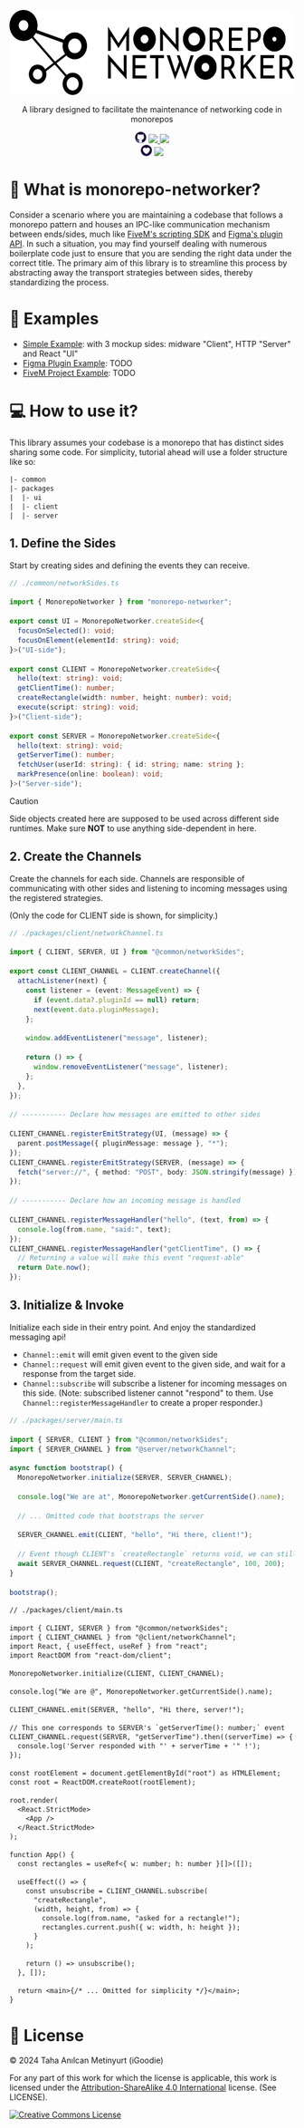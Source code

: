 <!-- Logo -->
<p align="center">
  <picture>
    <source 
      media="(prefers-color-scheme: dark)" 
      height="150px"
      srcset="https://raw.githubusercontent.com/CoconutGoodie/monorepo-networker/master/.github/assets/light-logo.svg" />
    <img 
      src   ="https://raw.githubusercontent.com/CoconutGoodie/monorepo-networker/master/.github/assets/dark-logo.svg" 
      height="150px"
      alt   =""/>
  </picture>
</p>

<!-- Slogan -->
<p align="center">
  A library designed to facilitate the maintenance of networking code in monorepos
</p>

<!-- Badges -->
<p align="center">

  <!-- Github Badges -->
  <img src="https://raw.githubusercontent.com/TheSpawnProject/TheSpawnLanguage/master/.github/assets/github-badge.png" height="20px"/>
  <a href="https://github.com/CoconutGoodie/monorepo-networker/commits/master">
    <img src="https://img.shields.io/github/last-commit/CoconutGoodie/monorepo-networker"/>
  </a>
  <a href="https://github.com/CoconutGoodie/monorepo-networker/issues">
    <img src="https://img.shields.io/github/issues/CoconutGoodie/monorepo-networker"/>
  </a>

  <br/>

  <!-- Support Badges -->
  <img src="https://raw.githubusercontent.com/TheSpawnProject/TheSpawnLanguage/master/.github/assets/support-badge.png" height="20px"/>
  <a href="https://www.patreon.com/iGoodie">
    <img src="https://img.shields.io/endpoint.svg?url=https%3A%2F%2Fshieldsio-patreon.vercel.app%2Fapi%3Fusername%3DiGoodie%26type%3Dpatrons"/>
  </a>
</p>

# 🧶 What is monorepo-networker?

Consider a scenario where you are maintaining a codebase that follows a monorepo pattern and houses an IPC-like communication mechanism between ends/sides, much like [FiveM's scripting SDK](https://docs.fivem.net/docs/scripting-reference/) and [Figma's plugin API](https://www.figma.com/plugin-docs/). In such a situation, you may find yourself dealing with numerous boilerplate code just to ensure that you are sending the right data under the correct title. The primary aim of this library is to streamline this process by abstracting away the transport strategies between sides, thereby standardizing the process.

# 🎁 Examples

- [Simple Example](https://github.com/CoconutGoodie/monorepo-networker/tree/master/examples/simple): with 3 mockup sides: midware "Client", HTTP "Server" and React "UI"
- [Figma Plugin Example](): TODO
- [FiveM Project Example](): TODO

# 💻 How to use it?

<!--

Before using it, keep in mind instances you create are supposed to be used commonly accross the sides. So we recommend storing those calls in a `/common/network` folder for convenience. -->

This library assumes your codebase is a monorepo that has distinct sides sharing some code. For simplicity, tutorial ahead will use a folder structure like so:

```
|- common
|- packages
|  |- ui
|  |- client
|  |- server
```

## 1. Define the Sides

Start by creating sides and defining the events they can receive.

```ts
// ./common/networkSides.ts

import { MonorepoNetworker } from "monorepo-networker";

export const UI = MonorepoNetworker.createSide<{
  focusOnSelected(): void;
  focusOnElement(elementId: string): void;
}>("UI-side");

export const CLIENT = MonorepoNetworker.createSide<{
  hello(text: string): void;
  getClientTime(): number;
  createRectangle(width: number, height: number): void;
  execute(script: string): void;
}>("Client-side");

export const SERVER = MonorepoNetworker.createSide<{
  hello(text: string): void;
  getServerTime(): number;
  fetchUser(userId: string): { id: string; name: string };
  markPresence(online: boolean): void;
}>("Server-side");
```

> [!CAUTION]
> Side objects created here are supposed to be used across different side runtimes.
> Make sure **NOT** to use anything side-dependent in here.

## 2. Create the Channels

Create the channels for each side. Channels are responsible of communicating with other sides and listening to incoming messages using the registered strategies.

(Only the code for CLIENT side is shown, for simplicity.)

```ts
// ./packages/client/networkChannel.ts

import { CLIENT, SERVER, UI } from "@common/networkSides";

export const CLIENT_CHANNEL = CLIENT.createChannel({
  attachListener(next) {
    const listener = (event: MessageEvent) => {
      if (event.data?.pluginId == null) return;
      next(event.data.pluginMessage);
    };

    window.addEventListener("message", listener);

    return () => {
      window.removeEventListener("message", listener);
    };
  },
});

// ----------- Declare how messages are emitted to other sides

CLIENT_CHANNEL.registerEmitStrategy(UI, (message) => {
  parent.postMessage({ pluginMessage: message }, "*");
});
CLIENT_CHANNEL.registerEmitStrategy(SERVER, (message) => {
  fetch("server://", { method: "POST", body: JSON.stringify(message) });
});

// ----------- Declare how an incoming message is handled

CLIENT_CHANNEL.registerMessageHandler("hello", (text, from) => {
  console.log(from.name, "said:", text);
});
CLIENT_CHANNEL.registerMessageHandler("getClientTime", () => {
  // Returning a value will make this event "request-able"
  return Date.now();
});
```

## 3. Initialize & Invoke

Initialize each side in their entry point. And enjoy the standardized messaging api!

- `Channel::emit` will emit given event to the given side
- `Channel::request` will emit given event to the given side, and wait for a response from the target side.
- `Channel::subscribe` will subscribe a listener for incoming messages on this side. (Note: subscribed listener cannot "respond" to them. Use `Channel::registerMessageHandler` to create a proper responder.)

```ts
// ./packages/server/main.ts

import { SERVER, CLIENT } from "@common/networkSides";
import { SERVER_CHANNEL } from "@server/networkChannel";

async function bootstrap() {
  MonorepoNetworker.initialize(SERVER, SERVER_CHANNEL);

  console.log("We are at", MonorepoNetworker.getCurrentSide().name);

  // ... Omitted code that bootstraps the server

  SERVER_CHANNEL.emit(CLIENT, "hello", "Hi there, client!");

  // Event though CLIENT's `createRectangle` returns void, we can still await on its acknowledgement.
  await SERVER_CHANNEL.request(CLIENT, "createRectangle", 100, 200);
}

bootstrap();
```

```tsx
// ./packages/client/main.ts

import { CLIENT, SERVER } from "@common/networkSides";
import { CLIENT_CHANNEL } from "@client/networkChannel";
import React, { useEffect, useRef } from "react";
import ReactDOM from "react-dom/client";

MonorepoNetworker.initialize(CLIENT, CLIENT_CHANNEL);

console.log("We are @", MonorepoNetworker.getCurrentSide().name);

CLIENT_CHANNEL.emit(SERVER, "hello", "Hi there, server!");

// This one corresponds to SERVER's `getServerTime(): number;` event
CLIENT_CHANNEL.request(SERVER, "getServerTime").then((serverTime) => {
  console.log('Server responded with "' + serverTime + '" !');
});

const rootElement = document.getElementById("root") as HTMLElement;
const root = ReactDOM.createRoot(rootElement);

root.render(
  <React.StrictMode>
    <App />
  </React.StrictMode>
);

function App() {
  const rectangles = useRef<{ w: number; h: number }[]>([]);

  useEffect(() => {
    const unsubscribe = CLIENT_CHANNEL.subscribe(
      "createRectangle",
      (width, height, from) => {
        console.log(from.name, "asked for a rectangle!");
        rectangles.current.push({ w: width, h: height });
      }
    );

    return () => unsubscribe();
  }, []);

  return <main>{/* ... Omitted for simplicity */}</main>;
}
```

# 📜 License

&copy; 2024 Taha Anılcan Metinyurt (iGoodie)

For any part of this work for which the license is applicable, this work is licensed under the [Attribution-ShareAlike 4.0 International](http://creativecommons.org/licenses/by-sa/4.0/) license. (See LICENSE).

<a rel="license" href="http://creativecommons.org/licenses/by-sa/4.0/"><img alt="Creative Commons License" style="border-width:0" src="https://i.creativecommons.org/l/by-sa/4.0/88x31.png" /></a>
